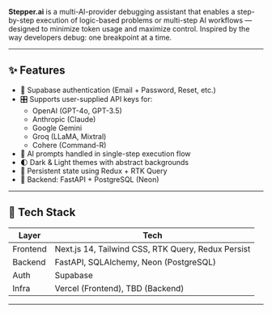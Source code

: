 
**Stepper.ai** is a multi-AI-provider debugging assistant that enables a step-by-step execution of logic-based problems or multi-step AI workflows — designed to minimize token usage and maximize control. Inspired by the way developers debug: one breakpoint at a time.

---

## ✨ Features

- 🔐 Supabase authentication (Email + Password, Reset, etc.)
- 🎛️ Supports user-supplied API keys for:
  - OpenAI (GPT-4o, GPT-3.5)
  - Anthropic (Claude)
  - Google Gemini
  - Groq (LLaMA, Mixtral)
  - Cohere (Command-R)
- 🧠 AI prompts handled in single-step execution flow
- 🌓 Dark & Light themes with abstract backgrounds
- 💾 Persistent state using Redux + RTK Query
- 🧩 Backend: FastAPI + PostgreSQL (Neon)

---

## 🚀 Tech Stack

| Layer    | Tech                 |
|----------|----------------------|
| Frontend | Next.js 14, Tailwind CSS, RTK Query, Redux Persist |
| Backend  | FastAPI, SQLAlchemy, Neon (PostgreSQL) |
| Auth     | Supabase             |
| Infra    | Vercel (Frontend), TBD (Backend)      |

---

